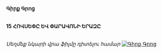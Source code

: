 **Գիրք Գրոց**

\
**15 ՀՈՎՍԵՓԸ ԵՎ ՓԱՐԱՎՈՆԻ ԵՐԱԶԸ**

\
_Սեղմեք նկարի վրա ֆիլմը դիտելու համար_
[![Գիրք Գրոց](https://www.tomsarkgh.am/thumbnails/Photo/bigimage/19/82/08/slug-88219.jpg)](https://www.youtube.com/watch?v=oh-H9PzfULc)

